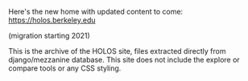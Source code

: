 Here's the new home with updated content to come: https://holos.berkeley.edu

(migration starting 2021)

This is the archive of the HOLOS site, files extracted directly from django/mezzanine database.
This site does not include the explore or compare tools or any CSS styling.

